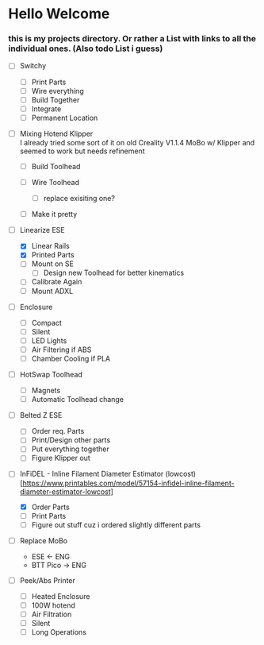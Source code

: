# Hello Welcome

### this is my projects directory. Or rather a List with links to all the individual ones. (Also todo List i guess) 


- [ ] Switchy
  - [ ] Print Parts
  - [ ] Wire everything
  - [ ] Build Together
  - [ ] Integrate
  - [ ] Permanent Location

- [ ] Mixing Hotend Klipper\
I already tried some sort of it on old Creality V1.1.4 MoBo w/ Klipper and seemed to work but needs refinement
  - [ ] Build Toolhead
  - [ ] Wire Toolhead
    - [ ] replace exisiting one? 
  - [ ] Make it pretty
  

- [ ] Linearize ESE
  - [x] Linear Rails
  - [x] Printed Parts
  - [ ] Mount on SE
    - [ ] Design new Toolhead for better kinematics
  - [ ] Calibrate Again
  - [ ] Mount ADXL

- [ ] Enclosure
  - [ ] Compact
  - [ ] Silent
  - [ ] LED Lights
  - [ ] Air Filtering if ABS
  - [ ] Chamber Cooling if PLA

- [ ] HotSwap Toolhead
  - [ ] Magnets
  - [ ] Automatic Toolhead change

- [ ] Belted Z ESE
  - [ ] Order req. Parts
  - [ ] Print/Design other parts
  - [ ] Put everything together
  - [ ] Figure Klipper out

- [ ] InFiDEL - Inline Filament Diameter Estimator (lowcost) [https://www.printables.com/model/57154-infidel-inline-filament-diameter-estimator-lowcost]
  - [x] Order Parts
  - [ ] Print Parts
  - [ ] Figure out stuff cuz i ordered slightly different parts

- [ ] Replace MoBo
  - ESE <- ENG
  - BTT Pico -> ENG

- [ ] Peek/Abs Printer
  - [ ] Heated Enclosure
  - [ ] 100W hotend
  - [ ] Air Filtration
  - [ ] Silent
  - [ ] Long Operations
